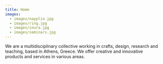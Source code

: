```yaml
---
title: Home
images: 
  - images/nayplio.jpg
  - images/ring.jpg
  - images/inura.jpg
  - images/seminars.jpg
---
```

We are a multidisciplinary collective working in crafts, design, research and teaching, based in Athens, Greece. We offer creative and innovative products and services in various areas.
